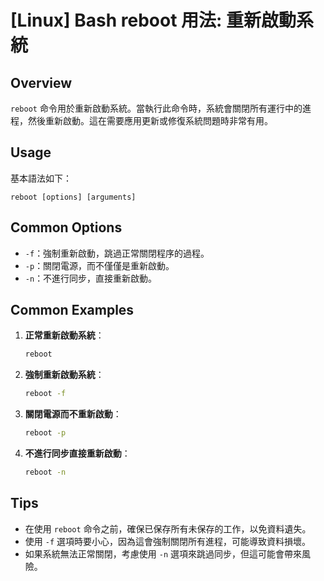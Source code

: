 # [Linux] Bash reboot 用法: 重新啟動系統

## Overview
`reboot` 命令用於重新啟動系統。當執行此命令時，系統會關閉所有運行中的進程，然後重新啟動。這在需要應用更新或修復系統問題時非常有用。

## Usage
基本語法如下：
```
reboot [options] [arguments]
```

## Common Options
- `-f`：強制重新啟動，跳過正常關閉程序的過程。
- `-p`：關閉電源，而不僅僅是重新啟動。
- `-n`：不進行同步，直接重新啟動。

## Common Examples
1. **正常重新啟動系統**：
   ```bash
   reboot
   ```

2. **強制重新啟動系統**：
   ```bash
   reboot -f
   ```

3. **關閉電源而不重新啟動**：
   ```bash
   reboot -p
   ```

4. **不進行同步直接重新啟動**：
   ```bash
   reboot -n
   ```

## Tips
- 在使用 `reboot` 命令之前，確保已保存所有未保存的工作，以免資料遺失。
- 使用 `-f` 選項時要小心，因為這會強制關閉所有進程，可能導致資料損壞。
- 如果系統無法正常關閉，考慮使用 `-n` 選項來跳過同步，但這可能會帶來風險。
